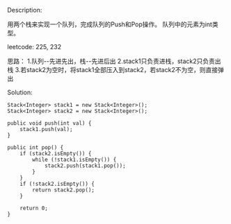 Description:

用两个栈来实现一个队列，完成队列的Push和Pop操作。 队列中的元素为int类型。

leetcode: 225, 232

思路：
1.队列--先进先出，栈--先进后出
2.stack1只负责进栈，stack2只负责出栈
3.若stack2为空时，将stack1全部压入到stack2，若stack2不为空，则直接弹出 

Solution:

```
Stack<Integer> stack1 = new Stack<Integer>();
Stack<Integer> stack2 = new Stack<Integer>();

public void push(int val) {
    stack1.push(val);
}

public int pop() {
    if (stack2.isEmpty()) {
        while (!stack1.isEmpty()) {
            stack2.push(stack1.pop());
        }
    }
    if (!stack2.isEmpty()) {       
        return stack2.pop();
    }
 
    return 0;
}
```